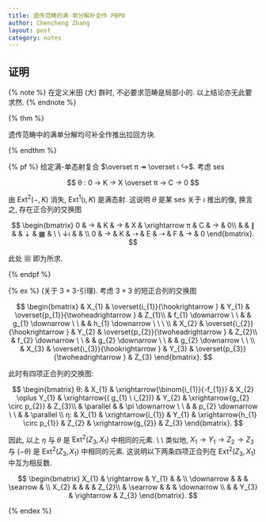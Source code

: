 ```yaml
---
title: 遗传范畴的满-单分解补全作 PBPO
author: Chencheng Zhang
layout: post
category: notes
---
```

## 证明

{% note %}
在定义米田 (大) 群时, 不必要求范畴是局部小的. 以上结论亦无此要求然.
{% endnote %}

{% thm %}

遗传范畴中的满单分解均可补全作推出拉回方块.

{% endthm %}

{% pf %}
给定满-单态射复合 $\overset π ↠ \overset ι ↪$. 考虑 ses

$$
θ : 0 → K → X \overset π → C → 0
$$

由 $\mathrm{Ext}^2(-, K)$ 消失, $\mathrm{Ext}^1(ι, K)$ 是满态射. 这说明 $θ$ 是某 ses 关于 $ι$ 推出的像, 换言之, 存在正合列的交换图

$$
\begin{bmatrix}
0 & →   & K & →  & X & \xrightarrow π   & C & →  & 0\\
 &  & ∥  &  & ⇣  & ▦  & \ \ ↓ι  &  & \\
0 & →  & K & ⇢ & E & ⇢  & F & → & 0
\end{bmatrix}.
$$

此处 $▦$ 即为所求.

{% endpf %}

{% ex %}
(关于 $3 × 3$-引理).
考虑 $3 × 3$ 的短正合列的交换图

$$
\begin{bmatrix}
 & X_{1} & \overset{i_{1}}{\hookrightarrow } & Y_{1} & \overset{p_{1}}{\twoheadrightarrow } & Z_{1}\\
 & f_{1} \downarrow \ \  &  & g_{1} \downarrow \ \  &  & h_{1} \downarrow \ \ \ \\
 & X_{2} & \overset{i_{2}}{\hookrightarrow } & Y_{2} & \overset{p_{2}}{\twoheadrightarrow } & Z_{2}\\
 & f_{2} \downarrow \ \  &  & g_{2} \downarrow \ \  &  & g_{2} \downarrow \ \ \\
 & X_{3} & \overset{i_{3}}{\hookrightarrow } & Y_{3} & \overset{p_{3}}{\twoheadrightarrow } & Z_{3}
\end{bmatrix}.
$$

此时有四项正合列的交换图:

$$
\begin{bmatrix}
θ: & X_{1} & \xrightarrow{\binom{i_{1}}{-f_{1}}} & X_{2} \oplus Y_{1} & \xrightarrow{( g_{1} \ i_{2})} & Y_{2} & \xrightarrow{g_{2} \circ p_{2}} & Z_{3}\\
& \parallel  &  & \pi \downarrow \ \  &  & p_{2} \downarrow \ \  &  & \parallel \\
η: & X_{1} & \xrightarrow{i_{1}} & Y_{1} & \xrightarrow{h_{1} \circ p_{1}} & Z_{2} & \xrightarrow{g_{2}} & Z_{3}
\end{bmatrix}.
$$

因此, 以上 $η$ 与 $θ$ 是 $\mathrm{Ext}^2(Z_3, X_1)$ 中相同的元素.
\\
\\
类似地, $X_1 → Y_1 → Z_2 → Z_3$ 与 $(-θ)$ 是 $\mathrm{Ext}^2(Z_3, X_1)$ 中相同的元素. 这说明以下两条四项正合列在 $\mathrm{Ext}^2(Z_3, X_1)$ 中互为相反数.

$$
\begin{bmatrix}
X_{1} & \rightarrow  & Y_{1} &  & \\
\downarrow  &  &  & \searrow  &  \\
X_{2} &  &  &  & Z_{2}\\
 & \searrow  &  &  & \downarrow \\
 &  & Y_{3} & \rightarrow  & Z_{3}
\end{bmatrix}.
$$

{% endex %}